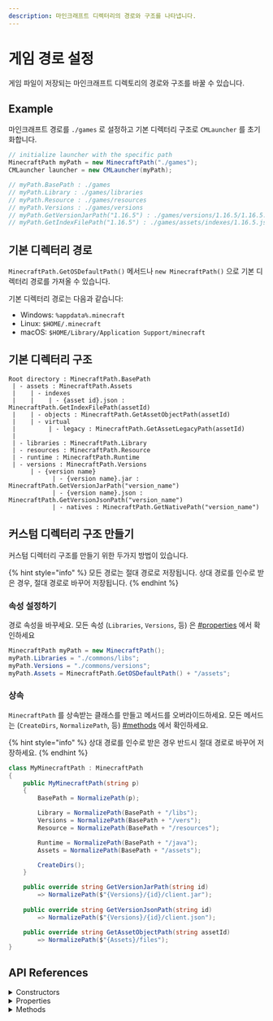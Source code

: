 ```yaml
---
description: 마인크래프트 디렉터리의 경로와 구조를 나타냅니다.
---
```


# 게임 경로 설정

게임 파일이 저장되는 마인크래프트 디렉토리의 경로와 구조를 바꿀 수 있습니다.

## Example

마인크래프트 경로를 `./games` 로 설정하고 기본 디렉터리 구조로 `CMLauncher` 를 초기화합니다.

```csharp
// initialize launcher with the specific path
MinecraftPath myPath = new MinecraftPath("./games");
CMLauncher launcher = new CMLauncher(myPath);

// myPath.BasePath : ./games
// myPath.Library : ./games/libraries
// myPath.Resource : ./games/resources
// myPath.Versions : ./games/versions
// myPath.GetVersionJarPath("1.16.5") : ./games/versions/1.16.5/1.16.5.jar
// myPath.GetIndexFilePath("1.16.5") : ./games/assets/indexes/1.16.5.json
```

## 기본 디렉터리 경로

`MinecraftPath.GetOSDefaultPath()` 메서드나 `new MinecraftPath()` 으로 기본 디렉터리 경로를 가져올 수 있습니다.

기본 디렉터리 경로는 다음과 같습니다:

* Windows: `%appdata%.minecraft`
* Linux: `$HOME/.minecraft`
* macOS: `$HOME/Library/Application Support/minecraft`

## 기본 디렉터리 구조

```
Root directory : MinecraftPath.BasePath
 | - assets : MinecraftPath.Assets
 |    | - indexes
 |    |    | - {asset id}.json : MinecraftPath.GetIndexFilePath(assetId)
 |    | - objects : MinecraftPath.GetAssetObjectPath(assetId)
 |    | - virtual
 |         | - legacy : MinecraftPath.GetAssetLegacyPath(assetId)
 |
 | - libraries : MinecraftPath.Library
 | - resources : MinecraftPath.Resource
 | - runtime : MinecraftPath.Runtime
 | - versions : MinecraftPath.Versions
      | - {version name}
            | - {version name}.jar : MinecraftPath.GetVersionJarPath("version_name")
            | - {version name}.json : MinecraftPath.GetVersionJsonPath("version_name")
            | - natives : MinecraftPath.GetNativePath("version_name")
```

## 커스텀 디렉터리 구조 만들기

커스텀 디렉터리 구조를 만들기 위한 두가지 방법이 있습니다.&#x20;

{% hint style="info" %}
모든 경로는 절대 경로로 저장됩니다. 상대 경로를 인수로 받은 경우, 절대 경로로 바꾸어 저장됩니다.
{% endhint %}

### 속성 설정하기

경로 속성을 바꾸세요. 모든 속성 (`Libraries`, `Versions`, 등) 은 [#properties](MinecraftPath.md#properties "mention")  에서 확인하세요

```csharp
MinecraftPath myPath = new MinecraftPath();
myPath.Libraries = "./commons/libs";
myPath.Versions = "./commons/versions";
myPath.Assets = MinecraftPath.GetOSDefaultPath() + "/assets";
```

### 상속

`MinecraftPath` 를 상속받는 클래스를 만들고 메서드를 오버라이드하세요. 모든 메서드는 (`CreateDirs`, `NormalizePath`, 등) [#methods](MinecraftPath.md#methods "mention") 에서 확인하세요.

{% hint style="info" %}
상대 경로를 인수로 받은 경우 반드시 절대 경로로 바꾸어 저장하세요.
{% endhint %}

```csharp
class MyMinecraftPath : MinecraftPath
{
    public MyMinecraftPath(string p)
    {
        BasePath = NormalizePath(p);

        Library = NormalizePath(BasePath + "/libs");
        Versions = NormalizePath(BasePath + "/vers");
        Resource = NormalizePath(BasePath + "/resources");

        Runtime = NormalizePath(BasePath + "/java");
        Assets = NormalizePath(BasePath + "/assets");

        CreateDirs();
    }

    public override string GetVersionJarPath(string id)
        => NormalizePath($"{Versions}/{id}/client.jar");
    
    public override string GetVersionJsonPath(string id)
        => NormalizePath($"{Versions}/{id}/client.json");

    public override string GetAssetObjectPath(string assetId)
        => NormalizePath($"{Assets}/files");
}
```

## API References

<details>

<summary>Constructors</summary>

#### public MinecraftPath()

Initialize instance with default path.\
Same as `new MinecraftPath(MinecraftPath.GetOSDefaultPath())`.

#### public MinecraftPath(string p)

Initializze instance with the specific path, `p`.\
Call `Initialize(p)` and `CreateDirs()`.

</details>

<details>

<summary>Properties</summary>

#### BasePath

_Type: string_

Root directory path

#### Assets

_Type: string_

#### Library

_Type: string_

#### Versions

_Type: string_

#### Runtime

_Type: string_

The default download path of `MJava`

#### Resource

_Type: string_

Old minecraft versions use this path as Assets directory.

</details>

<details>

<summary>Methods</summary>

#### public void CreateDirs()

Create `BasePath`, `Assets`, `Library`, `Versions`, `Runtime`, `Resouce` directory.

#### public virtual string GetIndexFilePath(string assetId)

Get asset index file path.

#### public virtual string GetAssetObjectPath(string assetId)

Get asset object directory path.

#### public virtual string GetAssetLegacyPath(string assetId)

Get asset legacy directory path.

#### public virtual string GetVersionJarPath(string id)

Get client jar path.

#### public virtual string GetVersionJsonPath(string id)

Get client json path.

#### public virtual string GetNativePath(string id)

Get native directory path.\
Native dll files will be stored here.

#### protected static string Dir(string path)

Normalize `path` and create directory.

#### protected static string NormalizePath(string path)

Normalize `path`. Convert relative path to absolute path and replace invalid directory separator. (In windows, replace `/` to `\`)

</details>
